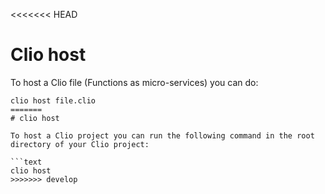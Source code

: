 <<<<<<< HEAD
# Clio host

To host a Clio file \(Functions as micro-services\) you can do:

```text
clio host file.clio
=======
# clio host

To host a Clio project you can run the following command in the root directory of your Clio project:

```text
clio host
>>>>>>> develop
```

